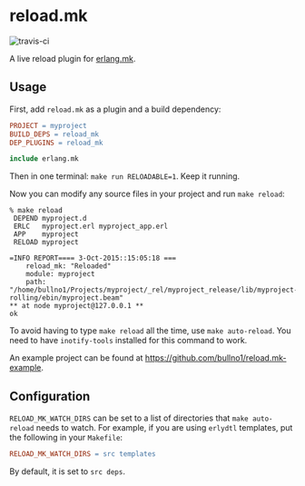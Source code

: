 reload.mk
=========

![travis-ci](https://travis-ci.org/bullno1/reload.mk.svg?branch=master)

A live reload plugin for [erlang.mk](https://github.com/ninenines/erlang.mk).

Usage
-----

First, add `reload.mk` as a plugin and a build dependency:

```Makefile
PROJECT = myproject
BUILD_DEPS = reload_mk
DEP_PLUGINS = reload_mk

include erlang.mk
```

Then in one terminal: `make run RELOADABLE=1`.
Keep it running.

Now you can modify any source files in your project and run `make reload`:

```shell
% make reload
 DEPEND myproject.d
 ERLC   myproject.erl myproject_app.erl
 APP    myproject
 RELOAD myproject

=INFO REPORT==== 3-Oct-2015::15:05:18 ===
    reload_mk: "Reloaded"
    module: myproject
    path: "/home/bullno1/Projects/myproject/_rel/myproject_release/lib/myproject-rolling/ebin/myproject.beam"
** at node myproject@127.0.0.1 **
ok
```

To avoid having to type `make reload` all the time, use `make auto-reload`.
You need to have `inotify-tools` installed for this command to work.

An example project can be found at https://github.com/bullno1/reload.mk-example.

Configuration
-------------

`RELOAD_MK_WATCH_DIRS` can be set to a list of directories that `make auto-reload` needs to watch.
For example, if you are using `erlydtl` templates, put the following in your `Makefile`:

```Makefile
RELOAD_MK_WATCH_DIRS = src templates
```

By default, it is set to `src deps`.
